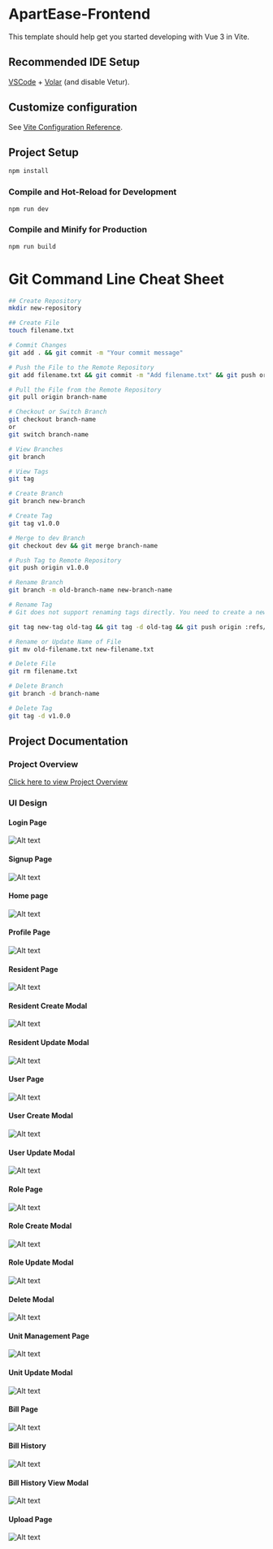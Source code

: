# ApartEase-Frontend

This template should help get you started developing with Vue 3 in Vite.

## Recommended IDE Setup

[VSCode](https://code.visualstudio.com/) + [Volar](https://marketplace.visualstudio.com/items?itemName=Vue.volar) (and disable Vetur).

## Customize configuration

See [Vite Configuration Reference](https://vitejs.dev/config/).

## Project Setup

```sh
npm install
```

### Compile and Hot-Reload for Development

```sh
npm run dev
```

### Compile and Minify for Production

```sh
npm run build
```


# Git Command Line Cheat Sheet

```sh
## Create Repository
mkdir new-repository

## Create File
touch filename.txt

# Commit Changes
git add . && git commit -m "Your commit message"

# Push the File to the Remote Repository
git add filename.txt && git commit -m "Add filename.txt" && git push origin branch-name

# Pull the File from the Remote Repository
git pull origin branch-name

# Checkout or Switch Branch
git checkout branch-name
or
git switch branch-name

# View Branches
git branch

# View Tags
git tag

# Create Branch
git branch new-branch

# Create Tag
git tag v1.0.0

# Merge to dev Branch
git checkout dev && git merge branch-name

# Push Tag to Remote Repository
git push origin v1.0.0

# Rename Branch
git branch -m old-branch-name new-branch-name

# Rename Tag
# Git does not support renaming tags directly. You need to create a new tag and delete the old one:

git tag new-tag old-tag && git tag -d old-tag && git push origin :refs/tags/old-tag && git push origin --tags

# Rename or Update Name of File
git mv old-filename.txt new-filename.txt

# Delete File
git rm filename.txt

# Delete Branch
git branch -d branch-name

# Delete Tag
git tag -d v1.0.0

```





## Project Documentation

### Project Overview
[Click here to view Project Overview](./Project_Docs/overview.jpg)

### UI Design


#### Login Page

![Alt text](./Project_Docs/UI/UI01.jpeg)

#### Signup Page
![Alt text](./Project_Docs/UI/UI-02%20Login%20Sucessful%20Modal.jpeg)

#### Home page
![Alt text](./Project_Docs/UI/UI-03%20Home%20page.jpeg)

#### Profile Page
![Alt text](./Project_Docs/UI/UI-04%20Profile%20Page.jpeg)

#### Resident Page
![Alt text](./Project_Docs/UI/UI-05%20Resident%20Page.jpeg)

#### Resident Create Modal
![Alt text](./Project_Docs/UI/UI-06%20Resident%20Create%20Modal%20.jpeg)

#### Resident Update Modal
![Alt text](./Project_Docs/UI/UI-07%20Resident%20Update%20Modal.jpeg)
#### User Page

![Alt text](./Project_Docs/UI/UI-08%20User%20Page.jpeg)
#### User Create Modal

![Alt text](./Project_Docs/UI/UI-09%20User%20Create%20Modal.jpeg)
#### User Update Modal
![Alt text](./Project_Docs/UI/UI-10%20User%20Update%20Modal.jpeg)
#### Role Page
![Alt text](./Project_Docs/UI/UI-11%20Role%20page.jpeg)

#### Role Create Modal
![Alt text](./Project_Docs/UI/UI-12%20Role%20Create%20Modal.jpeg)

#### Role Update Modal
![Alt text](./Project_Docs/UI/UI-13%20Role%20Update%20Modal.jpeg)

#### Delete Modal
![Alt text](./Project_Docs/UI/UI-14%20Delete%20modal.jpeg)

#### Unit Management Page
![Alt text](./Project_Docs/UI/UI-15%20Unit%20Management%20page.jpeg)

#### Unit Update Modal
![Alt text](./Project_Docs/UI/UI-16%20Unit%20Update%20Modal.jpeg)

#### Bill Page
![Alt text](./Project_Docs/UI/UI-17%20Bill%20page%20.jpeg)

#### Bill History
![Alt text](./Project_Docs/UI/UI-18%20Bill%20History.jpeg)

#### Bill History View Modal
![Alt text](./Project_Docs/UI/UI-19%20Bill%20History%20View%20Modal.jpeg)

#### Upload Page
![Alt text](./Project_Docs/UI/UI-20%20Upload%20page.jpeg)



